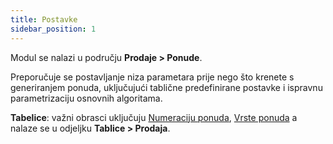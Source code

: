 ```yaml
---
title: Postavke
sidebar_position: 1
---
```


Modul se nalazi u području **Prodaje > Ponude**.

Preporučuje se postavljanje niza parametara prije nego što krenete s generiranjem ponuda, uključujući tablične predefinirane postavke i ispravnu parametrizaciju osnovnih algoritama.

**Tabelice**: važni obrasci uključuju  [Numeraciju ponuda](/docs/configurations/tables/fluentis-numerations), [Vrste ponuda](/docs/configurations/tables/sales/sales-offer-type) a nalaze se u odjeljku **Tablice > Prodaja**.